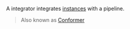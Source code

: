 A integrator integrates [instances](pages/instance.md) with a pipeline.

> Also known as [Conformer](pages/Integrator.md)